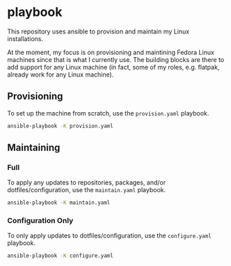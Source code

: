# playbook

This repository uses ansible to provision and maintain my Linux installations.

At the moment, my focus is on provisioning and maintining Fedora Linux machines
since that is what I currently use. The building blocks are there to add
support for any Linux machine (in fact, some of my roles, e.g. flatpak, already
work for any Linux machine).

## Provisioning

To set up the machine from scratch, use the `provision.yaml` playbook.

```sh
ansible-playbook -K provision.yaml
```

## Maintaining


### Full

To apply any updates to repositories, packages, and/or dotfiles/configuration,
use the `maintain.yaml` playbook.

```sh
ansible-playbook -K maintain.yaml
```

### Configuration Only

To only apply updates to dotfiles/configuration, use the
`configure.yaml` playbook.

```sh
ansible-playbook -K configure.yaml
```
